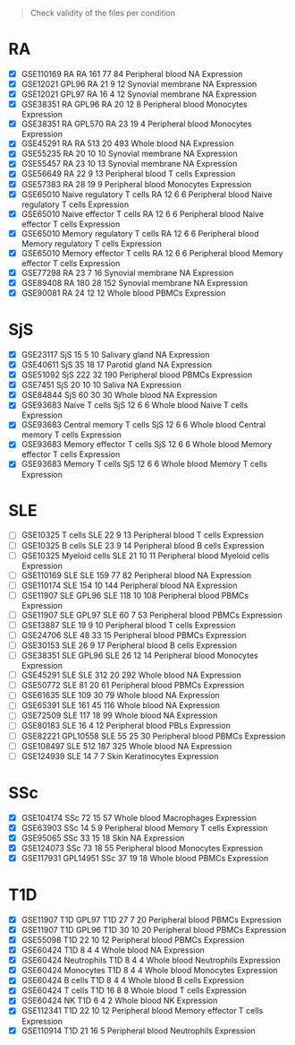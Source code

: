 > Check validity of the files per condition

# RA
- [X] GSE110169 RA	RA	161	77	84	Peripheral blood	NA	Expression
- [X] GSE12021 GPL96	RA	21	9	12	Synovial membrane	NA	Expression
- [X] GSE12021 GPL97	RA	16	4	12	Synovial membrane	NA	Expression
- [X] GSE38351 RA GPL96	RA	20	12	8	Peripheral blood	Monocytes	Expression
- [X] GSE38351 RA GPL570	RA	23	19	4	Peripheral blood	Monocytes	Expression
- [X] GSE45291 RA	RA	513	20	493	Whole blood	NA	Expression
- [X] GSE55235	RA	20	10	10	Synovial membrane	NA	Expression
- [X] GSE55457	RA	23	10	13	Synovial membrane	NA	Expression
- [X] GSE56649	RA	22	9	13	Peripheral blood	T cells	Expression
- [X] GSE57383	RA	28	19	9	Peripheral blood	Monocytes	Expression
- [X] GSE65010 Naive regulatory T cells	RA	12	6	6	Peripheral blood	Naive regulatory T cells	Expression
- [X] GSE65010 Naive effector T cells	RA	12	6	6	Peripheral blood	Naive effector T cells	Expression
- [X] GSE65010 Memory regulatory T cells	RA	12	6	6	Peripheral blood	Memory regulatory T cells	Expression
- [X] GSE65010 Memory effector T cells	RA	12	6	6	Peripheral blood	Memory effector T cells	Expression
- [X] GSE77298	RA	23	7	16	Synovial membrane	NA	Expression
- [X] GSE89408	RA	180	28	152	Synovial membrane	NA	Expression
- [X] GSE90081	RA	24	12	12	Whole blood	PBMCs	Expression

# SjS
- [X] GSE23117	SjS	15	5	10	Salivary gland	NA	Expression
- [X] GSE40611	SjS	35	18	17	Parotid gland	NA	Expression
- [X] GSE51092	SjS	222	32	190	Peripheral blood	PBMCs	Expression
- [X] GSE7451	SjS	20	10	10	Saliva	NA	Expression
- [X] GSE84844	SjS	60	30	30	Whole blood	NA	Expression
- [X] GSE93683 Naive T cells	SjS	12	6	6	Whole blood	Naive T cells	Expression
- [X] GSE93683 Central memory T cells	SjS	12	6	6	Whole blood	Central memory T cells	Expression
- [X] GSE93683 Memory effector T cells	SjS	12	6	6	Whole blood	Memory effector T cells	Expression
- [X] GSE93683 Memory T cells	SjS	12	6	6	Whole blood	Memory T cells	Expression

# SLE
- [ ] GSE10325 T cells	SLE	22	9	13	Peripheral blood	T cells	Expression
- [ ] GSE10325 B cells	SLE	23	9	14	Peripheral blood	B cells	Expression
- [ ] GSE10325 Myeloid cells	SLE	21	10	11	Peripheral blood	Myeloid cells	Expression
- [ ] GSE110169 SLE	SLE	159	77	82	Peripheral blood	NA	Expression
- [ ] GSE110174	SLE	154	10	144	Peripheral blood	NA	Expression
- [ ] GSE11907 SLE GPL96	SLE	118	10	108	Peripheral blood	PBMCs	Expression
- [ ] GSE11907 SLE GPL97	SLE	60	7	53	Peripheral blood	PBMCs	Expression
- [ ] GSE13887	SLE	19	9	10	Peripheral blood	T cells	Expression
- [ ] GSE24706	SLE	48	33	15	Peripheral blood	PBMCs	Expression
- [ ] GSE30153	SLE	26	9	17	Peripheral blood	B cells	Expression
- [ ] GSE38351 SLE GPL96	SLE	26	12	14	Peripheral blood	Monocytes	Expression
- [ ] GSE45291 SLE	SLE	312	20	292	Whole blood	NA	Expression
- [ ] GSE50772	SLE	81	20	61	Peripheral blood	PBMCs	Expression
- [ ] GSE61635	SLE	109	30	79	Whole blood	NA	Expression
- [ ] GSE65391	SLE	161	45	116	Whole blood	NA	Expression
- [ ] GSE72509	SLE	117	18	99	Whole blood	NA	Expression
- [ ] GSE80183	SLE	16	4	12	Peripheral blood	PBLs	Expression
- [ ] GSE82221 GPL10558	SLE	55	25	30	Peripheral blood	PBMCs	Expression
- [ ] GSE108497	SLE	512	187	325	Whole blood	NA	Expression
- [ ] GSE124939	SLE	14	7	7	Skin	Keratinocytes	Expression

# SSc
- [X] GSE104174	SSc	72	15	57	Whole blood	Macrophages	Expression
- [X] GSE63903	SSc	14	5	9	Peripheral blood	Memory T cells	Expression
- [X] GSE95065	SSc	33	15	18	Skin	NA	Expression
- [X] GSE124073	SSc	73	18	55	Peripheral blood	Monocytes	Expression
- [X] GSE117931 GPL14951	SSc	37	19	18	Whole blood	PBMCs	Expression

# T1D
- [X] GSE11907 T1D GPL97	T1D	27	7	20	Peripheral blood	PBMCs	Expression
- [X] GSE11907 T1D GPL96	T1D	30	10	20	Peripheral blood	PBMCs	Expression
- [X] GSE55098	T1D	22	10	12	Peripheral blood	PBMCs	Expression
- [X] GSE60424	T1D	8	4	4	Whole blood	NA	Expression
- [X] GSE60424 Neutrophils	T1D	8	4	4	Whole blood	Neutrophils	Expression
- [X] GSE60424 Monocytes	T1D	8	4	4	Whole blood	Monocytes	Expression
- [X] GSE60424 B cells	T1D	8	4	4	Whole blood	B cells	Expression
- [X] GSE60424 T cells	T1D	16	8	8	Whole blood	T cells	Expression
- [X] GSE60424 NK	T1D	6	4	2	Whole blood	NK	Expression
- [X] GSE112341	T1D	22	10	12	Peripheral blood	Memory effector T cells	Expression
- [X] GSE110914	T1D	21	16	5	Peripheral blood	Neutrophils	Expression